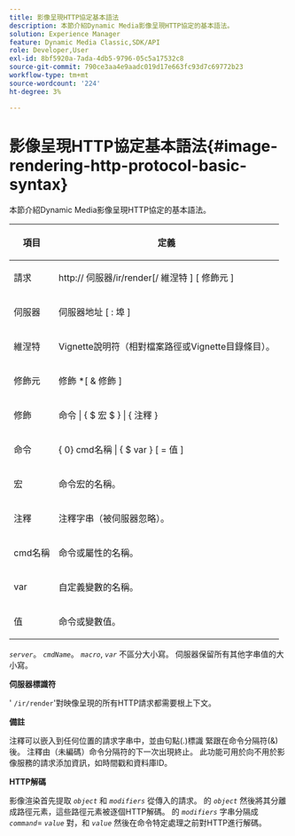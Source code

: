 ```yaml
---
title: 影像呈現HTTP協定基本語法
description: 本節介紹Dynamic Media影像呈現HTTP協定的基本語法。
solution: Experience Manager
feature: Dynamic Media Classic,SDK/API
role: Developer,User
exl-id: 8bf5920a-7ada-4db5-9796-05c5a17532c8
source-git-commit: 790ce3aa4e9aadc019d17e663fc93d7c69772b23
workflow-type: tm+mt
source-wordcount: '224'
ht-degree: 3%

---
```


# 影像呈現HTTP協定基本語法{#image-rendering-http-protocol-basic-syntax}

本節介紹Dynamic Media影像呈現HTTP協定的基本語法。

<table id="table_0A7D7207EE6D4B08B62BE8620EBE0B25"> 
 <thead> 
  <tr> 
   <th colname="col1" class="entry"> <p>項目 </p> </th> 
   <th colname="col2" class="entry"> <p>定義 </p> </th> 
  </tr> 
 </thead>
 <tbody> 
  <tr> 
   <td colname="col1"> <p><span class="varname"> 請求</span> </p> </td> 
   <td colname="col2"> <p>http://<span class="varname"> 伺服器</span>/ir/render[/<span class="varname"> 維涅特</span> ] [<span class="varname"> 修飾元</span> ] </p> </td> 
  </tr> 
  <tr> 
   <td colname="col1"> <p><span class="varname"> 伺服器 </span> </p> </td> 
   <td colname="col2"> <p><span class="varname"> 伺服器地址</span> [ :<span class="varname"> 埠</span> ] </p> </td> 
  </tr> 
  <tr> 
   <td colname="col1"> <p><span class="varname"> 維涅特 </span> </p> </td> 
   <td colname="col2"> <p>Vignette說明符（相對檔案路徑或Vignette目錄條目）。 </p> </td> 
  </tr> 
  <tr> 
   <td colname="col1"> <p><span class="varname"> 修飾元 </span> </p> </td> 
   <td colname="col2"> <p><span class="varname"> 修飾</span> *[ &amp; <span class="varname"> 修飾</span> ] </p> </td> 
  </tr> 
  <tr> 
   <td colname="col1"> <p><span class="varname"> 修飾 </span> </p> </td> 
   <td colname="col2"> <p><span class="varname"> 命令</span> | { $ <span class="varname"> 宏</span> $ } | {<span class="varname"> 注釋</span> } </p> </td> 
  </tr> 
  <tr> 
   <td colname="col1"> <p><span class="varname"> 命令 </span> </p> </td> 
   <td colname="col2"> <p>{ 0} <span class="varname"> cmd名稱</span> | { $<span class="varname"> var</span> } [ = <span class="varname"> 值</span> ] </p> </td> 
  </tr> 
  <tr> 
   <td colname="col1"> <p><span class="varname"> 宏 </span> </p> </td> 
   <td colname="col2"> <p>命令宏的名稱。 </p> </td> 
  </tr> 
  <tr> 
   <td colname="col1"> <p><span class="varname"> 注釋 </span> </p> </td> 
   <td colname="col2"> <p>注釋字串（被伺服器忽略）。 </p> </td> 
  </tr> 
  <tr> 
   <td colname="col1"> <p><span class="varname"> cmd名稱 </span> </p> </td> 
   <td colname="col2"> <p>命令或屬性的名稱。 </p> </td> 
  </tr> 
  <tr> 
   <td colname="col1"> <p><span class="varname"> var </span> </p> </td> 
   <td colname="col2"> <p>自定義變數的名稱。 </p> </td> 
  </tr> 
  <tr> 
   <td colname="col1"> <p><span class="varname"> 值 </span> </p> </td> 
   <td colname="col2"> <p>命令或變數值。 </p> </td> 
  </tr> 
 </tbody> 
</table>

*`server`*。 *`cmdName`*。 *`macro`*, *`var`* 不區分大小寫。 伺服器保留所有其他字串值的大小寫。

**伺服器標識符**

&#39; `/ir/render`&#39;對映像呈現的所有HTTP請求都需要根上下文。

**備註**

注釋可以嵌入到任何位置的請求字串中，並由句點(.)標識 緊跟在命令分隔符(&amp;)後。 注釋由（未編碼）命令分隔符的下一次出現終止。 此功能可用於向不用於影像服務的請求添加資訊，如時間戳和資料庫ID。

**HTTP解碼**

影像渲染首先提取 *`object`* 和 *`modifiers`* 從傳入的請求。 的 *`object`* 然後將其分離成路徑元素，這些路徑元素被逐個HTTP解碼。 的 *`modifiers`* 字串分隔成 *`command`*= *`value`* 對，和 *`value`* 然後在命令特定處理之前對HTTP進行解碼。
